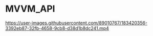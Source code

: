 # MVVM_API

https://user-images.githubusercontent.com/89010767/183420356-3392eb87-32fb-4658-9cb8-d38d1b8dc241.mp4
